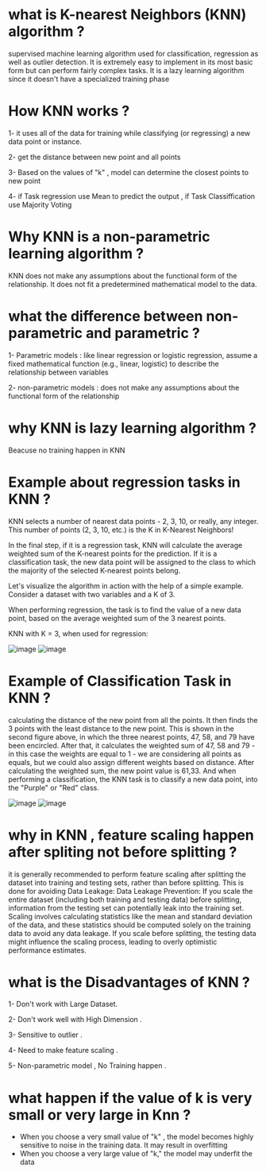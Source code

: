 # what is K-nearest Neighbors (KNN) algorithm ?

supervised machine learning algorithm used for classification, regression as well as outlier detection. It is extremely easy to implement in its most basic form but can perform fairly complex tasks. 
It is a lazy learning algorithm since it doesn't have a specialized training phase


# How KNN works ?

1- it uses all of the data for training while classifying (or regressing) a new data point or instance.

2- get the distance between new point and all points 

3-  Based on the values of "k" , model  can determine the closest points to new point 

4- if Task regression use Mean to predict the output , if Task Classiffication use Majority Voting 


# Why KNN is a non-parametric learning algorithm ?

KNN does not make any assumptions about the functional form of the relationship. It does not fit a predetermined mathematical model to the data.

# what the difference between non-parametric and parametric  ?

1- Parametric models : like linear regression or logistic regression, assume a fixed mathematical function (e.g., linear, logistic) to describe the relationship between variables

2- non-parametric models  : does not make any assumptions about the functional form of the relationship


# why KNN is lazy learning algorithm ?

Beacuse no training happen in KNN


# Example about regression tasks in KNN ?

KNN selects a number of nearest data points - 2, 3, 10, or really, any integer. This number of points (2, 3, 10, etc.) is the K in K-Nearest Neighbors!

In the final step, if it is a regression task, KNN will calculate the average weighted sum of the K-nearest points for the prediction. If it is a classification task, the new data point will be assigned to the class to which the majority of the selected K-nearest points belong.

Let's visualize the algorithm in action with the help of a simple example. Consider a dataset with two variables and a K of 3.

When performing regression, the task is to find the value of a new data point, based on the average weighted sum of the 3 nearest points.

KNN with K = 3, when used for regression:


![image](https://s3.stackabuse.com/media/articles/k-nearest-neighbors-algorithm-python-scikit-learn-1.png)
![image](https://s3.stackabuse.com/media/articles/k-nearest-neighbors-algorithm-python-scikit-learn-2.png)


# Example of Classification Task in KNN ?


calculating the distance of the new point from all the points. It then finds the 3 points with the least distance to the new point. This is shown in the second figure above, in which the three nearest points, 47, 58, and 79 have been encircled. After that, 
it calculates the weighted sum of 47, 58 and 79 - in this case the weights are equal to 1 - we are considering all points as equals, but we could also assign different weights based on distance. After calculating the weighted sum, the new point value is 61,33.
And when performing a classification, the KNN task is to classify a new data point, into the "Purple" or "Red" class.

![image](https://s3.stackabuse.com/media/articles/k-nearest-neighbors-algorithm-python-scikit-learn-3.png)
![image](https://s3.stackabuse.com/media/articles/k-nearest-neighbors-algorithm-python-scikit-learn-4.png)

# why in KNN , feature scaling happen after spliting not before splitting ?

it is generally recommended to perform feature scaling after splitting the dataset into training and testing sets, rather than before splitting. This is done for avoiding Data Leakage:
Data Leakage Prevention: If you scale the entire dataset (including both training and testing data) before splitting, information from the testing set can potentially leak into the training set. 
Scaling involves calculating statistics like the mean and standard deviation of the data, and these statistics should be computed solely on the training data to avoid any data leakage.
 If you scale before splitting, the testing data might influence the scaling process, leading to overly optimistic performance estimates.


# what is the Disadvantages of KNN ?

1- Don't work with Large Dataset.

2- Don't work well with High Dimension .

3- Sensitive to outlier .

4- Need to make feature scaling .

5- Non-parametric model , No Training happen .


# what happen if the value of k is very small or very large in Knn ?

- When you choose a very small value of "k" , the model becomes highly sensitive to noise in the training data. It may result in overfitting
- When you choose a very large value of "k," the model may underfit the data

